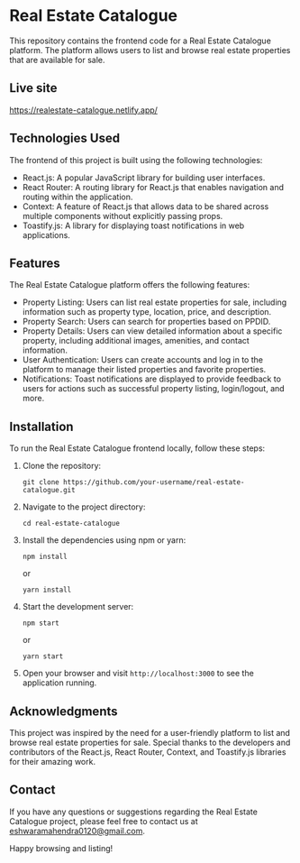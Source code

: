 # Real Estate Catalogue

This repository contains the frontend code for a Real Estate Catalogue platform. The platform allows users to list and browse real estate properties that are available for sale.

## Live site

https://realestate-catalogue.netlify.app/

## Technologies Used

The frontend of this project is built using the following technologies:

- React.js: A popular JavaScript library for building user interfaces.
- React Router: A routing library for React.js that enables navigation and routing within the application.
- Context: A feature of React.js that allows data to be shared across multiple components without explicitly passing props.
- Toastify.js: A library for displaying toast notifications in web applications.

## Features

The Real Estate Catalogue platform offers the following features:

- Property Listing: Users can list real estate properties for sale, including information such as property type, location, price, and description.
- Property Search: Users can search for properties based on PPDID.
- Property Details: Users can view detailed information about a specific property, including additional images, amenities, and contact information.
- User Authentication: Users can create accounts and log in to the platform to manage their listed properties and favorite properties.
- Notifications: Toast notifications are displayed to provide feedback to users for actions such as successful property listing, login/logout, and more.

## Installation

To run the Real Estate Catalogue frontend locally, follow these steps:

1. Clone the repository:

   ```shell
   git clone https://github.com/your-username/real-estate-catalogue.git
   ```

2. Navigate to the project directory:

   ```shell
   cd real-estate-catalogue
   ```

3. Install the dependencies using npm or yarn:

   ```shell
   npm install
   ```

   or

   ```shell
   yarn install
   ```

4. Start the development server:

   ```shell
   npm start
   ```

   or

   ```shell
   yarn start
   ```

5. Open your browser and visit `http://localhost:3000` to see the application running.

## Acknowledgments

This project was inspired by the need for a user-friendly platform to list and browse real estate properties for sale. Special thanks to the developers and contributors of the React.js, React Router, Context, and Toastify.js libraries for their amazing work.

## Contact

If you have any questions or suggestions regarding the Real Estate Catalogue project, please feel free to contact us at eshwaramahendra0120@gmail.com.

Happy browsing and listing!
